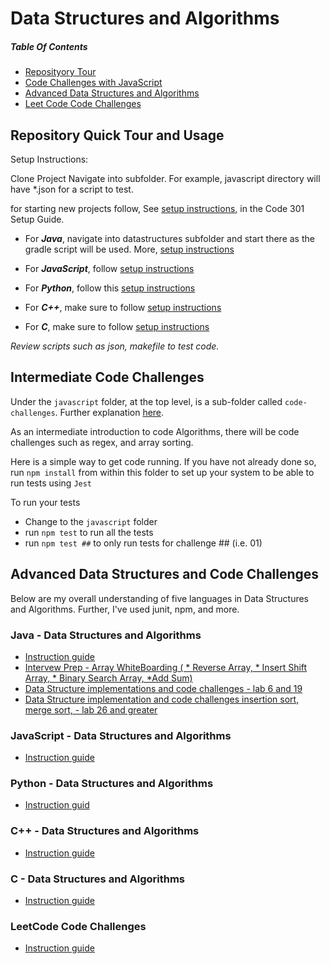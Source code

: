 # Data Structures and Algorithms
##### Table Of Contents
- [Reposityory Tour](#repository)
- [Code Challenges with JavaScript](#inter)
- [Advanced Data Structures and Algorithms](#algorithms)
- [Leet Code Code Challenges](#leet)

## Repository Quick Tour and Usage <a name="repository"></a>
Setup Instructions:

Clone Project
 Navigate into subfolder. For example, javascript directory will have *.json for a script to test.

 for starting new projects follow, See [setup instructions](https://codefellows.github.io/setup-guide/code-301/3-code-challenges), in the Code 301 Setup Guide.
- For ***Java***, navigate into datastructures subfolder and start there as the gradle script will be used. More, [setup instructions](java/README.md)

 - For ***JavaScript***, follow [setup instructions](javascript/README.md)

 - For ***Python***, follow this [setup instructions](python/README.md)

 - For ***C++***, make sure to follow [setup instructions](c++/README.md)

 - For ***C***, make sure to follow [setup instructions](c/README.md)

 *Review scripts such as json, makefile to test code.*

## Intermediate Code Challenges <a name="inter"></a>

Under the `javascript` folder, at the top level, is a sub-folder called `code-challenges`. Further explanation [here](javascript/README.md).

As an intermediate introduction to code Algorithms, there will be code challenges such as regex, and array sorting.

Here is a simple way to get code running.
If you have not already done so, run `npm install` from within this folder to set up your system to be able to run tests using `Jest`

To run your tests

- Change to the `javascript` folder
- run `npm test` to run all the tests
- run `npm test ##` to only run tests for challenge ## (i.e. 01)

## Advanced Data Structures and Code Challenges <a name = "Algorithms"></a>
Below are my overall understanding of five languages in Data Structures and Algorithms. Further, I've used junit, npm, and more.
### Java - Data Structures and Algorithms <a name="java"></a>
<!-- - [Data Structure implementations and code challenges - lab 6 and 20](java/linked-list/README.md) -->
- [Instruction guide](java/README.md)
- [Intervew Prep - Array WhiteBoarding ( * Reverse Array, * Insert Shift Array, * Binary Search Array, *Add Sum)](java/datastructures/README.md)
- [Data Structure implementations and code challenges - lab 6 and 19](java/datastructures/README.md)
- [Data Structure implementation and code challenges insertion sort, merge sort, - lab 26 and greater](java/datastructures/README.md)
### JavaScript - Data Structures and Algorithms <a name="javascript"></a>
- [Instruction guide](javascript/README.md)
### Python - Data Structures and Algorithms <a name="python"></a>
- [Instruction guid](python/README.md)
### C++ - Data Structures and Algorithms <a name="c++"></a>
- [Instruction guide](c++/README.md)
### C - Data Structures and Algorithms <a name="c"></a>
- [Instruction guide](c/README.md)
### LeetCode Code Challenges <a name="leet"></a>
- [Instruction guide](leetcode/README.md)
